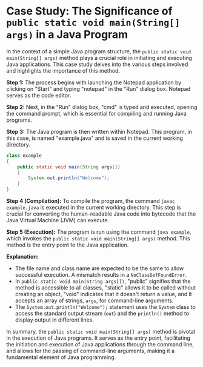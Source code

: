 <!-- 1.(d) Case Study: The Significance of `public static void main(String[] args)` in a Java Program -->

# Case Study: The Significance of `public static void main(String[] args)` in a Java Program

In the context of a simple Java program structure, the `public static void main(String[] args)` method plays a crucial role in initiating and executing Java applications. This case study delves into the various steps involved and highlights the importance of this method.

**Step 1:** The process begins with launching the Notepad application by clicking on "Start" and typing "notepad" in the "Run" dialog box. Notepad serves as the code editor.

**Step 2:** Next, in the "Run" dialog box, "cmd" is typed and executed, opening the command prompt, which is essential for compiling and running Java programs.

**Step 3:** The Java program is then written within Notepad. This program, in this case, is named "example.java" and is saved in the current working directory.

```java
class example
{
    public static void main(String args[])
    {
        System.out.println("Welcome");
    }
}
```

**Step 4 (Compilation):** To compile the program, the command `javac example.java` is executed in the current working directory. This step is crucial for converting the human-readable Java code into bytecode that the Java Virtual Machine (JVM) can execute.

**Step 5 (Execution):** The program is run using the command `java example`, which invokes the `public static void main(String[] args)` method. This method is the entry point to the Java application.

**Explanation:**

- The file name and class name are expected to be the same to allow successful execution. A mismatch results in a `NoClassDefFoundError`.
- In `public static void main(String args[])`, "public" signifies that the method is accessible to all classes, "static" allows it to be called without creating an object, "void" indicates that it doesn't return a value, and it accepts an array of strings, `args`, for command-line arguments.
- The `System.out.println("Welcome");` statement uses the `System` class to access the standard output stream (`out`) and the `println()` method to display output in different lines.

In summary, the `public static void main(String[] args)` method is pivotal in the execution of Java programs. It serves as the entry point, facilitating the initiation and execution of Java applications through the command line, and allows for the passing of command-line arguments, making it a fundamental element of Java programming.
